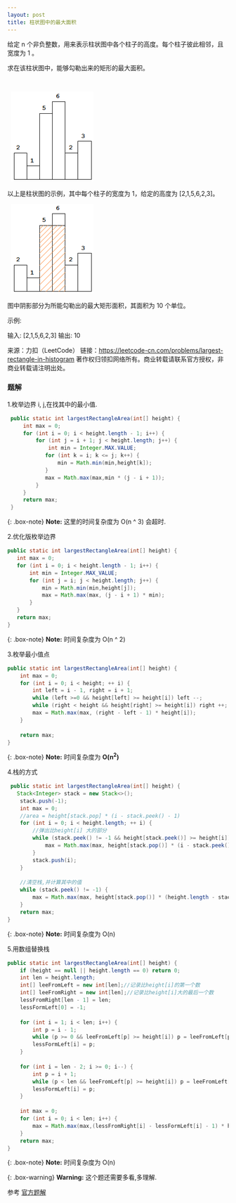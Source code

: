 ```yaml
---
layout: post
title: 柱状图中的最大面积
---
```

给定 n 个非负整数，用来表示柱状图中各个柱子的高度。每个柱子彼此相邻，且宽度为 1 。

求在该柱状图中，能够勾勒出来的矩形的最大面积。

 

 
![img](../imgfromleetcode/84.png)

以上是柱状图的示例，其中每个柱子的宽度为 1，给定的高度为 [2,1,5,6,2,3]。

 
![img](../imgfromleetcode/83_area.png)


图中阴影部分为所能勾勒出的最大矩形面积，其面积为 10 个单位。


示例:

输入: [2,1,5,6,2,3]
输出: 10

来源：力扣（LeetCode）
链接：https://leetcode-cn.com/problems/largest-rectangle-in-histogram
著作权归领扣网络所有。商业转载请联系官方授权，非商业转载请注明出处。  
### 题解

1.枚举边界 i, j,在找其中的最小值.
```java
 public static int largestRectangleArea(int[] height) {
     int max = 0;
     for (int i = 0; i < height.length - 1; i++) {
         for (int j = i + 1; j < height.length; j++) {
             int min = Integer.MAX.VALUE;
            for (int k = i; k <= j; k++) {
                min = Math.min(min,height[k]);
            }
            max = Math.max(max,min * (j - i + 1));
         }
     }
     return max;
 }
 ```   

 {: .box-note}
 **Note:** 这里的时间复杂度为 O(n ^ 3) 会超时. 


 2.优化版枚举边界  
 ``` java
public static int largestRectangleArea(int[] height) {
    int max = 0;
    for (int i = 0; i < height.length - 1; i++) {
        int min = Integer.MAX_VALUE;
        for (int j = i; j < height.length; j++) {
            min = Math.min(min,height[j]);
            max = Math.max(max, (j - i + 1) * min);
        }
    }
    return max;
}
```  

{: .box-note}
**Note:** 时间复杂度为 O(n ^ 2) 

3.枚举最小值点
```java
public static int largestRectangleArea(int[] height) {
    int max = 0;
    for (int i = 0; i < height; ++ i) {
        int left = i - 1, right = i + 1;
        while (left >=0 && height[left] >= height[i]) left --;
        while (right < height && height[right] >= height[i]) right ++;
        max = Math.max(max, (right - left - 1) * height[i]); 
    }

    return max;
}
```  

{: .box-note}
**Note:** 时间复杂度为 $\mathbf{O(n ^ 2)}$  

4.栈的方式
```java
 public static int largestRectangleArea(int[] height) {
   Stack<Integer> stack = new Stack<>();
    stack.push(-1);
    int max = 0;
    //area = height[stack.pop] * (i - stack.peek() - 1)
    for (int i = 0; i < height.length; ++ i) {
        //弹出比height[i] 大的部分
        while (stack.peek() != -1 && height[stack.peek()] >= height[i]) {
            max = Math.max(max, height[stack.pop()] * (i - stack.peek() - 1));
        }
        stack.push(i);
    }

    //清空栈,并计算其中的值
    while (stack.peek() != -1) {
        max = Math.max(max, height[stack.pop()] * (height.length - stack.peek() - 1));
    }
    return max;
}
```   

{: .box-note}
**Note:** 时间复杂度为 O(n)


5.用数组替换栈
```java
public static int largestRectangleArea(int[] height) {
    if (height == null || height.length == 0) return 0;
    int len = height.length;
    int[] leeFromLeft = new int[len];//记录比height[i]的第一个数
    int[] leeFromRight = new int[len];//记录比height[i]大的最后一个数
    lessFromRight[len - 1] = len;
    lessFormLeft[0] = -1;

    for (int i = 1; i < len; i++) {
        int p = i - 1;
        while (p >= 0 && leeFromLeft[p] >= height[i]) p = leeFromLeft[p];
        lessFormLeft[i] = p;
    }

    for (int i = len - 2; i >= 0; i--) {
        int p = i + 1;
        while (p < len && leeFromLeft[p] >= height[i]) p = leeFromLeft[p];
        lessFormLeft[i] = p;
    }

    int max = 0;
    for (int i = 0; i < len; i++) {
        max = Math.max(max,(lessFromRight[i] - lessFormLeft[i] - 1) * height[i]) ;
    }
    return max;
}
```  

{: .box-note}
**Note:** 时间复杂度为 O(n) 


{: .box-warning}
**Warning:** 这个题还需要多看,多理解.  

参考
[官方题解](https://leetcode-cn.com/problems/largest-rectangle-in-histogram/solution/zhu-zhuang-tu-zhong-zui-da-de-ju-xing-by-leetcode/)
